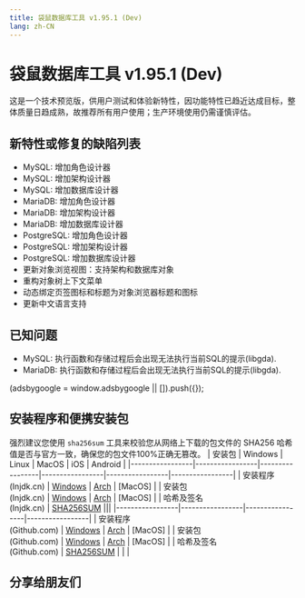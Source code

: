 ```yaml
---
title: 袋鼠数据库工具 v1.95.1 (Dev)
lang: zh-CN
---
```


# 袋鼠数据库工具 v1.95.1 (Dev)
这是一个技术预览版，供用户测试和体验新特性，因功能特性已趋近达成目标，整体质量日趋成熟，故推荐所有用户使用；生产环境使用仍需谨慎评估。

## 新特性或修复的缺陷列表
- MySQL: 增加角色设计器
- MySQL: 增加架构设计器
- MySQL: 增加数据库设计器
- MariaDB: 增加角色设计器
- MariaDB: 增加架构设计器
- MariaDB: 增加数据库设计器
- PostgreSQL: 增加角色设计器
- PostgreSQL: 增加架构设计器
- PostgreSQL: 增加数据库设计器
- 更新对象浏览视图：支持架构和数据库对象
- 重构对象树上下文菜单
- 动态绑定页签图标和标题为对象浏览器标题和图标
- 更新中文语言支持

## 已知问题
- MySQL: 执行函数和存储过程后会出现无法执行当前SQL的提示(libgda).
- MariaDB: 执行函数和存储过程后会出现无法执行当前SQL的提示(libgda).

<div>
    <script2 type="text/javascript" async="true" src="https://pagead2.googlesyndication.com/pagead/js/adsbygoogle.js" />
    <ins class="adsbygoogle"
        style="display:block; text-align:center;"
        data-ad-layout="in-article"
        data-ad-format="fluid"
        data-ad-client="ca-pub-3975819313740938"
        data-ad-slot="6760827895"></ins>
    <script2 type="text/javascript">
        (adsbygoogle = window.adsbygoogle || []).push({});
    </script2>
</div>

## 安装程序和便携安装包 <Badge text="链接已失效" type="warning"/>
强烈建议您使用 `sha256sum` 工具来校验您从网络上下载的包文件的 SHA256 哈希值是否与官方一致，确保您的包文件100%正确无篡改。
| 安装包          | Windows         | Linux           | MacOS           | iOS             | Android         |
|-----------------|-----------------|-----------------|-----------------|-----------------|-----------------|
| 安装程序<br/>(Injdk.cn) | [Windows](https://d4.injdk.cn/dbkangaroo/v1.95.1.220601/kangaroo-1.95.1.220601-AMD64.exe) | [Arch](https://d4.injdk.cn/dbkangaroo/v1.95.1.220601/kangaroo-1.95.1.220601-1-x86_64.pkg.tar.zst) | [MacOS] |
| 安装包<br/>(Injdk.cn)  | [Windows](https://d4.injdk.cn/dbkangaroo/v1.95.1.220601/kangaroo-1.95.1.220601-AMD64.7z) | [Arch](https://d4.injdk.cn/dbkangaroo/v1.95.1.220601/kangaroo-1.95.1.220601-arch.tar.gz) | [MacOS] |
| 哈希及签名<br/>(Injdk.cn) | [SHA256SUM](https://d4.injdk.cn/dbkangaroo/v1.95.1.220601/kangaroo-1.95.1.220601.sha256sum) |||
|-----------------|-----------------|-----------------|-----------------|
| 安装程序<br/>(Github.com) | [Windows](https://github.com/dbkangaroo/kangaroo/releases/download/v1.95.1.220601/kangaroo-1.95.1.220601-AMD64.exe) | [Arch](https://github.com/dbkangaroo/kangaroo/releases/download/v1.95.1.220601/kangaroo-1.95.1.220601-1-x86_64.pkg.tar.zst) | [MacOS] |
| 安装包<br/>(Github.com)  | [Windows](https://github.com/dbkangaroo/kangaroo/releases/download/v1.95.1.220601/kangaroo-1.95.1.220601-AMD64.7z) | [Arch](https://github.com/dbkangaroo/kangaroo/releases/download/v1.95.1.220601/kangaroo-1.95.1.220601-arch.tar.gz) | [MacOS] |
| 哈希及签名<br/>(Github.com) | [SHA256SUM](https://github.com/dbkangaroo/kangaroo/releases/download/v1.95.1.220601/kangaroo-1.95.1.220601.sha256sum) | | |

## 分享给朋友们
<social-share :networks="['wechat', 'qq', 'weibo', 'douban', 'facebook', 'twitter', 'telegram', 'line', 'skype', 'linkedin']" />
